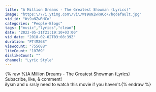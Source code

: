 ```yaml
---
title: "A Million Dreams - The Greatest Showman (Lyrics)"
image: "https:\/\/i.ytimg.com\/vi\/Ws9uNZwRHCo\/hqdefault.jpg"
vid_id: "Ws9uNZwRHCo"
categories: "People-Blogs"
tags: ["music","lyrics","clean"]
date: "2022-05-21T21:19:10+03:00"
vid_date: "2018-02-02T03:08:39Z"
duration: "PT4M26S"
viewcount: "755688"
likeCount: "10769"
dislikeCount: ""
channel: "Lyric Style"
---
```

{% raw %}A Million Dreams - The Greatest Showman (Lyrics)<br />Subscribe, like, &amp; comment!<br />ilysm and u srsly need to watch this movie if you haven't.{% endraw %}
